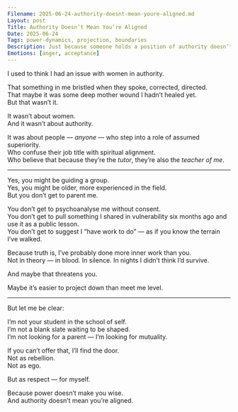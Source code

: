 ```yaml
---
Filename: 2025-06-24-authority-doesnt-mean-youre-aligned.md
Layout: post
Title: Authority Doesn’t Mean You’re Aligned
Date: 2025-06-24
Tags: power-dynamics, projection, boundaries
Description: Just because someone holds a position of authority doesn’t mean they’re more evolved — or entitled to treat you like a student of your own life.
Emotions: [anger, acceptance]
---
```


I used to think I had an issue with women in authority.

That something in me bristled when they spoke, corrected, directed.  
That maybe it was some deep mother wound I hadn’t healed yet.  
But that wasn’t it.

It wasn’t about women.  
And it wasn’t about authority.

It was about people — *anyone* — who step into a role of assumed superiority.  
Who confuse their job title with spiritual alignment.  
Who believe that because they’re the *tutor*, they’re also the *teacher of me*.

---

Yes, you might be guiding a group.  
Yes, you might be older, more experienced in the field.  
But you don’t get to parent me.

You don’t get to psychoanalyse me without consent.  
You don’t get to pull something I shared in vulnerability six months ago and use it as a public lesson.  
You don’t get to suggest I “have work to do” — as if you know the terrain I’ve walked.

Because truth is, I’ve probably done more inner work than you.  
Not in theory — in blood. In silence. In nights I didn’t think I’d survive.

And maybe that threatens you.

Maybe it’s easier to project down than meet me level.

---

But let me be clear:

I’m not your student in the school of self.  
I’m not a blank slate waiting to be shaped.  
I’m not looking for a parent — I’m looking for mutuality.

If you can’t offer that, I’ll find the door.  
Not as rebellion.  
Not as ego.

But as respect — for myself.

Because power doesn’t make you wise.  
And authority doesn’t mean you’re aligned.
